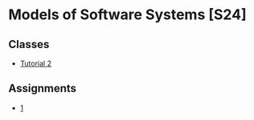 # Models of Software Systems [S24]

## Classes

- [Tutorial 2](./classes/Tutorial2.pl)

## Assignments

- [1](./assignments/1/README.md)
